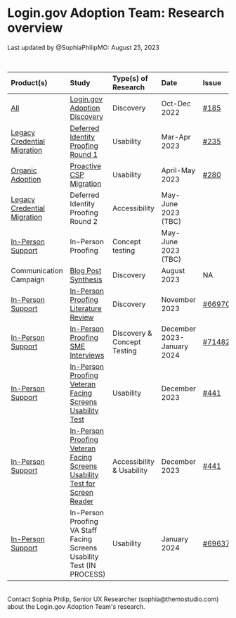 # Login.gov Adoption Team: Research overview
Last updated by @SophiaPhilipMO: August 25, 2023

<br>

|Product(s)|Study|Type(s) of Research|Date|Issue|
|:--|:--|:--|:--|:--|
|[All](https://github.com/department-of-veterans-affairs/va.gov-team/tree/master/products/login.gov-adoption/products)|[Login.gov Adoption Discovery](https://github.com/department-of-veterans-affairs/va.gov-team/tree/master/products/login.gov-adoption/research/2022-10-Login.gov-Adoption-Discovery-Research)|Discovery|Oct-Dec 2022|[#185](https://github.com/department-of-veterans-affairs/va.gov-research-repository/issues/185)|
|[Legacy Credential Migration](https://github.com/department-of-veterans-affairs/va.gov-team/tree/master/products/login.gov-adoption/products/legacy%20CSP%20migrations)|[Deferred Identity Proofing Round 1](https://github.com/department-of-veterans-affairs/va.gov-team/tree/master/products/login.gov-adoption/research/2023-03-Deferred-Identity-Proofing-Round-1-Usability)|Usability|Mar-Apr 2023|[#235](https://github.com/department-of-veterans-affairs/va.gov-research-repository/issues/235)|
|[Organic Adoption](https://github.com/department-of-veterans-affairs/va.gov-team/tree/master/products/login.gov-adoption/products/login.gov)|[Proactive CSP Migration](https://github.com/department-of-veterans-affairs/va.gov-team/tree/master/products/login.gov-adoption/research/2023-04-Proactive-CSP-Migration-Usability)|Usability|April-May 2023|[#280](https://github.com/department-of-veterans-affairs/va.gov-research-repository/issues/280)|
|[Legacy Credential Migration](https://github.com/department-of-veterans-affairs/va.gov-team/tree/master/products/login.gov-adoption/products/legacy%20CSP%20migrations)|Deferred Identity Proofing Round 2|Accessibility|May-June 2023 (TBC)||
|[In-Person Support](https://github.com/department-of-veterans-affairs/va.gov-team/tree/master/products/login.gov-adoption/products/in-person%20support)|In-Person Proofing|Concept testing|May-June 2023 (TBC)||
| Communication Campaign| [Blog Post Synthesis](https://github.com/department-of-veterans-affairs/va.gov-team/blob/master/products/login.gov-adoption/research/Blog%20Post%20Comment%20Synthesis/Login.gov%20USPS%20In-person%20Proofing%20Post%20feedback.md)| Discovery | August 2023 | NA|
| [In-Person Support](https://github.com/department-of-veterans-affairs/va.gov-team/tree/master/products/login.gov-adoption/products/in-person%20support) | [In-Person Proofing Literature Review](https://github.com/department-of-veterans-affairs/va.gov-team/blob/master/products/login.gov-adoption/research/In-Person%20Identity%20Proofing%20Literature%20Review_11.9.2023.md) | Discovery | November 2023 | [#66970](https://app.zenhub.com/workspaces/logingov-adoption-team-632280b31e745000136a61fc/issues/gh/department-of-veterans-affairs/va.gov-team/66970)
| [In-Person Support](https://github.com/department-of-veterans-affairs/va.gov-team/tree/master/products/login.gov-adoption/products/in-person%20support) | [In-Person Proofing SME Interviews](https://github.com/department-of-veterans-affairs/va.gov-team/tree/master/products/login.gov-adoption/research/IPP%20SME%20Interviews) | Discovery & Concept Testing | December 2023-January 2024 | [#71482](https://app.zenhub.com/workspaces/logingov-adoption-team-632280b31e745000136a61fc/issues/gh/department-of-veterans-affairs/va.gov-team/71482)|
| [In-Person Support](https://github.com/department-of-veterans-affairs/va.gov-team/tree/master/products/login.gov-adoption/products/in-person%20support) | [In-Person Proofing Veteran Facing Screens Usability Test](https://github.com/department-of-veterans-affairs/va.gov-team/tree/master/products/login.gov-adoption/research/IPP%20Usability%20Testing) | Usability | December 2023 | [#441](https://app.zenhub.com/workspaces/logingov-adoption-team-632280b31e745000136a61fc/issues/gh/department-of-veterans-affairs/va.gov-research-repository/441)|
| [In-Person Support](https://github.com/department-of-veterans-affairs/va.gov-team/tree/master/products/login.gov-adoption/products/in-person%20support) | [In-Person Proofing Veteran Facing Screens Usability Test for Screen Reader](https://github.com/department-of-veterans-affairs/va.gov-team/blob/master/products/login.gov-adoption/research/IPP%20Usability%20Testing/P15%20Conversation%20Guide.md) | Accessibility & Usability | December 2023 | [#441](https://app.zenhub.com/workspaces/logingov-adoption-team-632280b31e745000136a61fc/issues/gh/department-of-veterans-affairs/va.gov-research-repository/441)|
| [In-Person Support](https://github.com/department-of-veterans-affairs/va.gov-team/tree/master/products/login.gov-adoption/products/in-person%20support) | In-Person Proofing VA Staff Facing Screens Usability Test (IN PROCESS) | Usability | January 2024 | [#69637](https://app.zenhub.com/workspaces/logingov-adoption-team-632280b31e745000136a61fc/issues/gh/department-of-veterans-affairs/va.gov-team/69637)

<br>
Contact Sophia Philip, Senior UX Researcher (sophia@themostudio.com) about the Login.gov Adoption Team's research.
